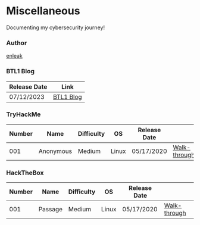 # Miscellaneous  



 
Documenting my cybersecurity journey!

### Author

[enleak](https://twitter.com/0xEnleak)


### BTL1 Blog

|Release Date|Link|
|------------| ---|
| 07/12/2023 | [BTL1 Blog](./BTL1/Review.md) |


### TryHackMe

| Number | Name | Difficulty | OS | Release Date | |
| --- | --- | --- | --- | --- | --- |
| 001 | Anonymous | Medium | Linux | 05/17/2020 | [Walk-through](./TryHackMe/Anonymous.md) |





### HackTheBox

| Number | Name | Difficulty | OS | Release Date | |
| --- | --- | --- | --- | --- | --- |
| 001 | Passage | Medium | Linux | 05/17/2020 | [Walk-through](./HackTheBox/Passage.md) |














